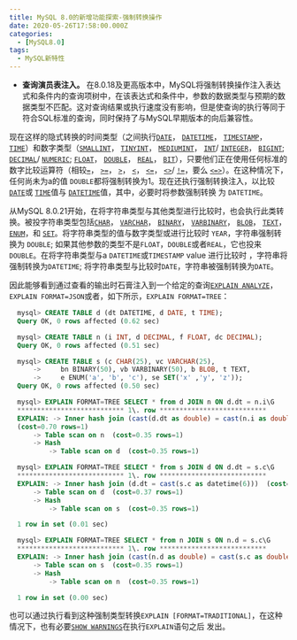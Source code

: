 ```yaml
---
title: MySQL 8.0的新增功能探索-强制转换操作
date: 2020-05-26T17:58:00.000Z
categories:
  - [MySQL8.0]
tags:
  - MySQL新特性
---
```


- **查询演员表注入。** 在8.0.18及更高版本中，MySQL将强制转换操作注入表达式和条件内的查询项树中，在该表达式和条件中，参数的数据类型与预期的数据类型不匹配。这对查询结果或执行速度没有影响，但是使查询的执行等同于符合SQL标准的查询，同时保持了与MySQL早期版本的向后兼容性。

现在这样的隐式转换的时间类型（之间执行[`DATE`](https://dev.mysql.com/doc/refman/8.0/en/datetime.html)， [`DATETIME`](https://dev.mysql.com/doc/refman/8.0/en/datetime.html)， [`TIMESTAMP`](https://dev.mysql.com/doc/refman/8.0/en/datetime.html)， [`TIME`](https://dev.mysql.com/doc/refman/8.0/en/time.html)）和数字类型（[`SMALLINT`](https://dev.mysql.com/doc/refman/8.0/en/integer-types.html)， [`TINYINT`](https://dev.mysql.com/doc/refman/8.0/en/integer-types.html)， [`MEDIUMINT`](https://dev.mysql.com/doc/refman/8.0/en/integer-types.html)， [`INT`](https://dev.mysql.com/doc/refman/8.0/en/integer-types.html)/ [`INTEGER`](https://dev.mysql.com/doc/refman/8.0/en/integer-types.html)， [`BIGINT`](https://dev.mysql.com/doc/refman/8.0/en/integer-types.html); [`DECIMAL`](https://dev.mysql.com/doc/refman/8.0/en/fixed-point-types.html)/ [`NUMERIC`](https://dev.mysql.com/doc/refman/8.0/en/fixed-point-types.html); [`FLOAT`](https://dev.mysql.com/doc/refman/8.0/en/floating-point-types.html)， [`DOUBLE`](https://dev.mysql.com/doc/refman/8.0/en/floating-point-types.html)， [`REAL`](https://dev.mysql.com/doc/refman/8.0/en/floating-point-types.html)， [`BIT`](https://dev.mysql.com/doc/refman/8.0/en/bit-type.html)），只要他们正在使用任何标准的数字比较运算符（相较[`=`](https://dev.mysql.com/doc/refman/8.0/en/assignment-operators.html#operator_assign-equal)， [`>=`](https://dev.mysql.com/doc/refman/8.0/en/comparison-operators.html#operator_greater-than-or-equal)， [`>`](https://dev.mysql.com/doc/refman/8.0/en/comparison-operators.html#operator_greater-than)， [`<`](https://dev.mysql.com/doc/refman/8.0/en/comparison-operators.html#operator_less-than)， [`<=`](https://dev.mysql.com/doc/refman/8.0/en/comparison-operators.html#operator_less-than-or-equal)， [`<>`](https://dev.mysql.com/doc/refman/8.0/en/comparison-operators.html#operator_not-equal)/ [`!=`](https://dev.mysql.com/doc/refman/8.0/en/comparison-operators.html#operator_not-equal)，要么 [`<=>`](https://dev.mysql.com/doc/refman/8.0/en/comparison-operators.html#operator_equal-to)）。在这种情况下，任何尚未为a的值 `DOUBLE`都将强制转换为1。现在还执行强制转换注入，以比较[`DATE`](https://dev.mysql.com/doc/refman/8.0/en/datetime.html)或 [`TIME`](https://dev.mysql.com/doc/refman/8.0/en/time.html)值与 [`DATETIME`](https://dev.mysql.com/doc/refman/8.0/en/datetime.html)值，其中，必要时将参数强制转换 为 `DATETIME`。

从MySQL 8.0.21开始，在将字符串类型与其他类型进行比较时，也会执行此类转换。被投字符串类型包括[`CHAR`](https://dev.mysql.com/doc/refman/8.0/en/char.html)， [`VARCHAR`](https://dev.mysql.com/doc/refman/8.0/en/char.html)， [`BINARY`](https://dev.mysql.com/doc/refman/8.0/en/binary-varbinary.html)， [`VARBINARY`](https://dev.mysql.com/doc/refman/8.0/en/binary-varbinary.html)， [`BLOB`](https://dev.mysql.com/doc/refman/8.0/en/blob.html)， [`TEXT`](https://dev.mysql.com/doc/refman/8.0/en/blob.html)， [`ENUM`](https://dev.mysql.com/doc/refman/8.0/en/enum.html)，和 [`SET`](https://dev.mysql.com/doc/refman/8.0/en/set.html)。将字符串类型的值与数字类型或进行比较时 `YEAR`，字符串强制转换为 `DOUBLE`; 如果其他参数的类型不是`FLOAT`，`DOUBLE`或者`REAL`，它也投来 `DOUBLE`。在将字符串类型与a `DATETIME`或`TIMESTAMP` value 进行比较时 ，字符串将强制转换为`DATETIME`; 将字符串类型与比较时`DATE`，字符串被强制转换为`DATE`。

因此能够看到通过查看的输出时石膏注入到一个给定的查询[`EXPLAIN ANALYZE`](https://dev.mysql.com/doc/refman/8.0/en/explain.html#explain-analyze)，`EXPLAIN FORMAT=JSON`或者，如下所示，`EXPLAIN FORMAT=TREE`：

```sql
  mysql> CREATE TABLE d (dt DATETIME, d DATE, t TIME);
  Query OK, 0 rows affected (0.62 sec)

  mysql> CREATE TABLE n (i INT, d DECIMAL, f FLOAT, dc DECIMAL);
  Query OK, 0 rows affected (0.51 sec)

  mysql> CREATE TABLE s (c CHAR(25), vc VARCHAR(25),
      ->     bn BINARY(50), vb VARBINARY(50), b BLOB, t TEXT,
      ->     e ENUM('a', 'b', 'c'), se SET('x' ,'y', 'z'));
  Query OK, 0 rows affected (0.50 sec)

  mysql> EXPLAIN FORMAT=TREE SELECT * from d JOIN n ON d.dt = n.i\G
  *************************** 1\. row ***************************
  EXPLAIN: -> Inner hash join (cast(d.dt as double) = cast(n.i as double))
  (cost=0.70 rows=1)
      -> Table scan on n  (cost=0.35 rows=1)
      -> Hash
          -> Table scan on d  (cost=0.35 rows=1)

  mysql> EXPLAIN FORMAT=TREE SELECT * from s JOIN d ON d.dt = s.c\G
  *************************** 1\. row ***************************
  EXPLAIN: -> Inner hash join (d.dt = cast(s.c as datetime(6)))  (cost=0.72 rows=1)
      -> Table scan on d  (cost=0.37 rows=1)
      -> Hash
          -> Table scan on s  (cost=0.35 rows=1)

  1 row in set (0.01 sec)

  mysql> EXPLAIN FORMAT=TREE SELECT * from n JOIN s ON n.d = s.c\G
  *************************** 1\. row ***************************
  EXPLAIN: -> Inner hash join (cast(n.d as double) = cast(s.c as double))  (cost=0.70 rows=1)
      -> Table scan on s  (cost=0.35 rows=1)
      -> Hash
          -> Table scan on n  (cost=0.35 rows=1)

  1 row in set (0.00 sec)
```

也可以通过执行看到这种强制类型转换`EXPLAIN [FORMAT=TRADITIONAL]`，在这种情况下，也有必要[`SHOW WARNINGS`](https://dev.mysql.com/doc/refman/8.0/en/show-warnings.html)在执行`EXPLAIN`语句之后 发出。
